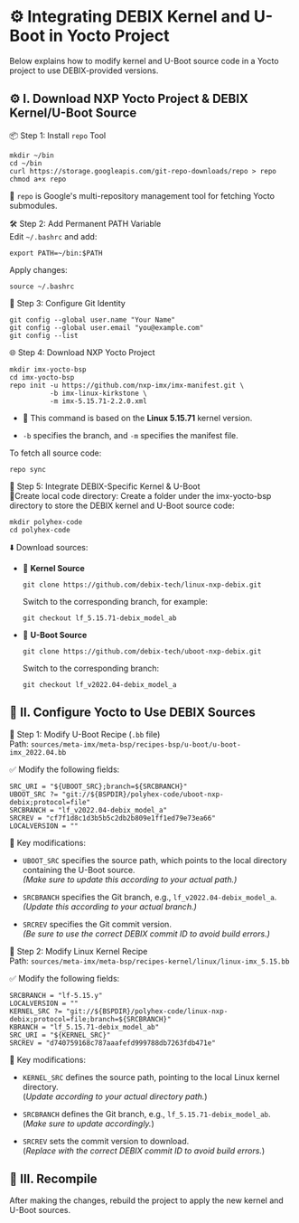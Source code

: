 # ⚙️ Integrating DEBIX Kernel and U-Boot in Yocto Project  

Below explains how to modify kernel and U-Boot source code in a Yocto project to use DEBIX-provided versions.  

## ⚙️ I. Download NXP Yocto Project & DEBIX Kernel/U-Boot Source  

📦 Step 1: Install `repo` Tool  
```shell
mkdir ~/bin
cd ~/bin
curl https://storage.googleapis.com/git-repo-downloads/repo > repo
chmod a+x repo
```  
📌 `repo` is Google's multi-repository management tool for fetching Yocto submodules.  

🛠 Step 2: Add Permanent PATH Variable  
Edit `~/.bashrc` and add:  
```shell
export PATH=~/bin:$PATH
```  
Apply changes:  
```shell
source ~/.bashrc
```  

🧾 Step 3: Configure Git Identity  
```shell
git config --global user.name "Your Name"
git config --global user.email "you@example.com"
git config --list
```  

🌐 Step 4: Download NXP Yocto Project  
```shell
mkdir imx-yocto-bsp
cd imx-yocto-bsp
repo init -u https://github.com/nxp-imx/imx-manifest.git \
          -b imx-linux-kirkstone \
          -m imx-5.15.71-2.2.0.xml
```
- 📌 This command is based on the **Linux 5.15.71** kernel version.

- `-b` specifies the branch, and `-m` specifies the manifest file.  

To fetch all source code:
```
repo sync
```  

🧰 Step 5: Integrate DEBIX-Specific Kernel & U-Boot  
📁Create local code directory: 
 Create a folder under the imx-yocto-bsp directory to store the DEBIX kernel and U-Boot source code:
```shell
mkdir polyhex-code
cd polyhex-code
```  

⬇️ Download sources:  
- 🐧 **Kernel Source**  
  ```shell
  git clone https://github.com/debix-tech/linux-nxp-debix.git 
  ```
  Switch to the corresponding branch, for example:
  ```
  git checkout lf_5.15.71-debix_model_ab
  ```  
- 🧱 **U-Boot Source**  
  ```shell
  git clone https://github.com/debix-tech/uboot-nxp-debix.git
  ```
  Switch to the corresponding branch:
  ```
  git checkout lf_v2022.04-debix_model_a
  ```  

## 🧩 II. Configure Yocto to Use DEBIX Sources  

🧱 Step 1: Modify U-Boot Recipe (`.bb` file)  
Path: `sources/meta-imx/meta-bsp/recipes-bsp/u-boot/u-boot-imx_2022.04.bb`  

✅ Modify the following fields:
```shell
SRC_URI = "${UBOOT_SRC};branch=${SRCBRANCH}"
UBOOT_SRC ?= "git://${BSPDIR}/polyhex-code/uboot-nxp-debix;protocol=file"
SRCBRANCH = "lf_v2022.04-debix_model_a"
SRCREV = "cf7f1d8c1d3b5b5c2db2b809e1ff1ed79e73ea66"
LOCALVERSION = ""
```  
📌 Key modifications:  
- `UBOOT_SRC` specifies the source path, which points to the local directory containing the U-Boot source.  
*(Make sure to update this according to your actual path.)*

- `SRCBRANCH` specifies the Git branch, e.g., `lf_v2022.04-debix_model_a`.  
*(Update this according to your actual branch.)*

- `SRCREV` specifies the Git commit version.  
*(Be sure to use the correct DEBIX commit ID to avoid build errors.)*

🐧 Step 2: Modify Linux Kernel Recipe  
Path: `sources/meta-imx/meta-bsp/recipes-kernel/linux/linux-imx_5.15.bb`  

✅ Modify the following fields:
```shell
SRCBRANCH = "lf-5.15.y"
LOCALVERSION = ""
KERNEL_SRC ?= "git://${BSPDIR}/polyhex-code/linux-nxp-debix;protocol=file;branch=${SRCBRANCH}"
KBRANCH = "lf_5.15.71-debix_model_ab"
SRC_URI = "${KERNEL_SRC}"
SRCREV = "d740759168c787aaafefd999788db7263fdb471e"
```  
📌 Key modifications:  
* `KERNEL_SRC` defines the source path, pointing to the local Linux kernel directory.  
(*Update according to your actual directory path.*)

* `SRCBRANCH` defines the Git branch, e.g., `lf_5.15.71-debix_model_ab`.  
(*Make sure to update accordingly.*)

* `SRCREV` sets the commit version to download.   
(*Replace with the correct DEBIX commit ID to avoid build errors.*)

## 🔧 III. Recompile  
After making the changes, rebuild the project to apply the new kernel and U-Boot sources.